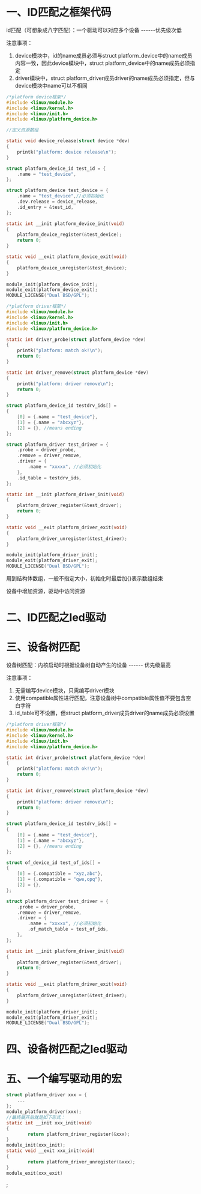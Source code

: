 # 一、ID匹配之框架代码

id匹配（可想象成八字匹配）：一个驱动可以对应多个设备 ------优先级次低

注意事项：

1.  device模块中，id的name成员必须与struct platform_device中的name成员内容一致，因此device模块中，struct platform_device中的name成员必须指定
2.  driver模块中，struct platform_driver成员driver的name成员必须指定，但与device模块中name可以不相同

```c
/*platform device框架*/
#include <linux/module.h> 
#include <linux/kernel.h>
#include <linux/init.h>
#include <linux/platform_device.h>

//定义资源数组

static void device_release(struct device *dev)
{
	printk("platform: device release\n");
}

struct platform_device_id test_id = {
    .name = "test_device",
};

struct platform_device test_device = {
	.name = "test_device",//必须初始化
	.dev.release = device_release, 
    .id_entry = &test_id,
};

static int __init platform_device_init(void)
{
	platform_device_register(&test_device);
	return 0;
}

static void __exit platform_device_exit(void)
{
	platform_device_unregister(&test_device);
}

module_init(platform_device_init);
module_exit(platform_device_exit);
MODULE_LICENSE("Dual BSD/GPL");
```



```c
/*platform driver框架*/
#include <linux/module.h> 
#include <linux/kernel.h>
#include <linux/init.h>
#include <linux/platform_device.h>

static int driver_probe(struct platform_device *dev)
{
	printk("platform: match ok!\n");
	return 0;
}

static int driver_remove(struct platform_device *dev)
{
	printk("platform: driver remove\n");
	return 0;
}

struct platform_device_id testdrv_ids[] = 
{
	[0] = {.name = "test_device"},
    [1] = {.name = "abcxyz"},
    [2] = {}, //means ending
};

struct platform_driver test_driver = {
	.probe = driver_probe,
	.remove = driver_remove,
	.driver = {
		.name = "xxxxx", //必须初始化
	},
    .id_table = testdrv_ids,
};

static int __init platform_driver_init(void)
{
	platform_driver_register(&test_driver);
	return 0;
}

static void __exit platform_driver_exit(void)
{
	platform_driver_unregister(&test_driver);
}

module_init(platform_driver_init);
module_exit(platform_driver_exit);
MODULE_LICENSE("Dual BSD/GPL");

```

用到结构体数组，一般不指定大小，初始化时最后加{}表示数组结束

设备中增加资源，驱动中访问资源

# 二、ID匹配之led驱动



# 三、设备树匹配

设备树匹配：内核启动时根据设备树自动产生的设备 ------ 优先级最高

注意事项：

1. 无需编写device模块，只需编写driver模块
2. 使用compatible属性进行匹配，注意设备树中compatible属性值不要包含空白字符
3. id_table可不设置，但struct platform_driver成员driver的name成员必须设置

```c
/*platform driver框架*/
#include <linux/module.h> 
#include <linux/kernel.h>
#include <linux/init.h>
#include <linux/platform_device.h>

static int driver_probe(struct platform_device *dev)
{
	printk("platform: match ok!\n");
	return 0;
}

static int driver_remove(struct platform_device *dev)
{
	printk("platform: driver remove\n");
	return 0;
}

struct platform_device_id testdrv_ids[] = 
{
	[0] = {.name = "test_device"},
    [1] = {.name = "abcxyz"},
    [2] = {}, //means ending
};

struct of_device_id test_of_ids[] = 
{
	[0] = {.compatible = "xyz,abc"},
    [1] = {.compatible = "qwe,opq"},
    [2] = {},
};

struct platform_driver test_driver = {
	.probe = driver_probe,
	.remove = driver_remove,
	.driver = {
		.name = "xxxxx", //必须初始化
        .of_match_table = test_of_ids,
	},
};

static int __init platform_driver_init(void)
{
	platform_driver_register(&test_driver);
	return 0;
}

static void __exit platform_driver_exit(void)
{
	platform_driver_unregister(&test_driver);
}

module_init(platform_driver_init);
module_exit(platform_driver_exit);
MODULE_LICENSE("Dual BSD/GPL");
```



# 四、设备树匹配之led驱动



# 五、一个编写驱动用的宏

```c
struct platform_driver xxx = {  
    ...
};
module_platform_driver(xxx);
//最终展开后就是如下形式：
static int __init xxx_init(void)
{
        return platform_driver_register(&xxx);
}
module_init(xxx_init);
static void __exit xxx_init(void)
{
        return platform_driver_unregister(&xxx);
}
module_exit(xxx_exit)
```

;